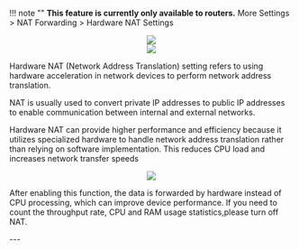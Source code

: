 !!! note ""
	__This feature is currently only available to routers.__
More Settings > NAT Forwarding > Hardware NAT Settings
<div style="text-align: center;">
    <img class="boxshadow" src="/images/more.png">
</div>
<div style="text-align: center;">
    <img class="boxshadow" src="/images/hwnat.png">
</div>


<p class="text">
Hardware NAT (Network Address Translation) setting refers to using hardware acceleration in network devices to perform network address translation. 
</p>
<p class="text">
NAT is usually used to convert private IP addresses to public IP addresses to enable communication between internal and external networks.
</p>
<p class="text">
Hardware NAT can provide higher performance and efficiency because it utilizes specialized hardware to handle network address translation rather than relying on software implementation. This reduces CPU load and increases network transfer speeds
</p>
<div style="text-align: center;">
    <img class="boxshadow" src="/images/hardware.png">
</div>
<p class="text">
After enabling this function, the data is forwarded by hardware instead of CPU processing, which can improve device performance. If you need to count the throughput rate, CPU and RAM usage statistics,please turn off NAT.
</p>
---






